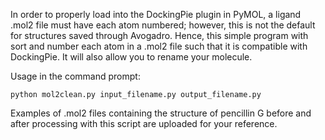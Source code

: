 In order to properly load into the DockingPie plugin in PyMOL, a ligand .mol2 file must have each atom numbered;
however, this is not the default for structures saved through Avogadro. Hence, this simple program with sort and number
each atom in a .mol2 file such that it is compatible with DockingPie. It will also allow you to rename your molecule.

Usage in the command prompt:
```
python mol2clean.py input_filename.py output_filename.py
```

Examples of .mol2 files containing the structure of pencillin G before and after processing with this script are uploaded for your reference.
